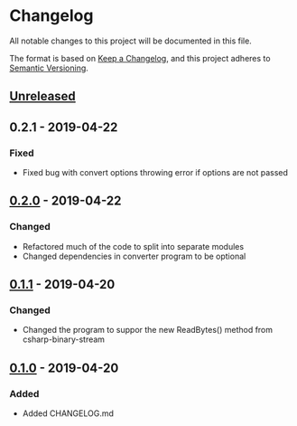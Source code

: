 # Changelog
All notable changes to this project will be documented in this file.

The format is based on [Keep a Changelog](https://keepachangelog.com/en/1.0.0/),
and this project adheres to [Semantic Versioning](https://semver.org/spec/v2.0.0.html).

## [Unreleased]

## 0.2.1 - 2019-04-22
### Fixed
- Fixed bug with convert options throwing error if options are not passed

## [0.2.0] - 2019-04-22
### Changed
- Refactored much of the code to split into separate modules
- Changed dependencies in converter program to be optional

## [0.1.1] - 2019-04-20
### Changed
- Changed the program to suppor the new ReadBytes() method from csharp-binary-stream

## [0.1.0] - 2019-04-20
### Added
- Added CHANGELOG.md

[Unreleased]: https://github.com/dhkatz/cfl-converter/compare/0.2.1...HEAD
[0.2.0]: https://github.com/dhkatz/cfl-converter/compare/0.2.0...0.2.1
[0.1.1]: https://github.com/dhkatz/cfl-converter/compare/0.1.1...0.2.0
[0.1.0]: https://github.com/dhkatz/cfl-converter/compare/0.1.0...0.1.1
